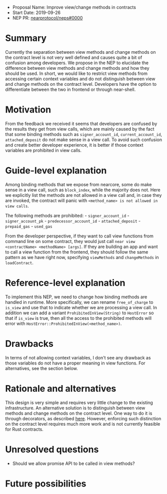 - Proposal Name: Improve view/change methods in contracts
- Start Date: 2019-09-26
- NEP PR: [nearprotocol/neps#0000](https://github.com/nearprotocol/neps/pull/0000)

# Summary
[summary]: #summary

Currently the separation between view methods and change methods on the contract level is not very well defined and causes
quite a bit of confusion among developers. We propose in the NEP to elucidate the difference between view methods
and change methods and how they should be used. In short, we would like to restrict view methods from accessing certain
context variables and do not distinguish between view and change methods on the contract level. Developers have the option
to differentiate between the two in frontend or through near-shell.

# Motivation
[motivation]: #motivation

From the feedback we received it seems that developers are confused by the results they get from view calls, which are
mainly caused by the fact that some binding methods such as `signer_account_id`, `current_account_id`, `attached_deposit`
do not make sense in a view call. 
To avoid such confusion and create better developer experience, it is better if those context variables
are prohibited in view calls.

# Guide-level explanation
[guide-level-explanation]: #guide-level-explanation

Among binding methods that we expose from nearcore, some do make sense in a view call, such as `block_index`,
while the majority does not. 
Here we explicitly list the methods are not allowed in a view call and, in case they are invoked, the contract will panic with
`<method_name> is not allowed in view calls`.

The following methods are prohibited:
    - `signer_account_id`
    - `signer_account_pk`
    - `predecessor_account_id`
    - `attached_deposit`
    - `prepaid_gas`
    - `used_gas`

From the developer perspective, if they want to call view functions from command line on some contract, they would just
call `near view <contractName> <methodName> [args]`. If they are building an app and want to call a view function from the
frontend, they should follow the same pattern as we have right now, specifying `viewMethods` and `changeMethods` in
`loadContract`.

# Reference-level explanation
[reference-level-explanation]: #reference-level-explanation

To implement this NEP, we need to change how binding methods are handled in runtime. More specifically, we can rename
`free_of_charge` to `is_view` and use that to indicate whether we are processing a view call. In addition we can add
 a variant `ProhibitedInView(String)` to `HostError` so that if `is_view` is true,
then all the access to the prohibited
methods will error with `HostError::ProhibitedInView(<method_name>)`.

# Drawbacks
[drawbacks]: #drawbacks

In terms of not allowing context variables, I don't see any drawback as those variables do not have a proper meaning
in view functions. For alternatives, see the section below.

# Rationale and alternatives
[rationale-and-alternatives]: #rationale-and-alternatives

This design is very simple and requires very little change to the existing infrastructure. An alternative solution is
to distinguish between view methods and change methods on the contract level. One way to do it is through decorators, as
described [here](https://github.com/nearprotocol/NEPs/pull/3). However, enforcing such distinction on the contract level
requires much more work and is not currently feasible for Rust contracts. 

# Unresolved questions
[unresolved-questions]: #unresolved-questions

- Should we allow promise API to be called in view methods?

# Future possibilities
[future-possibilities]: #future-possibilities


